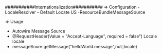###########Internationalization###########
=> Configuration
	- LocaleResolver
		- Default Locate US
	-ResourceBundleMessageSource
	
=> Usage
 - Autowire Message Source
 - @RequestHeader(Value = "Accept-Language", required = false") Locale locale
 - messageSoure.getMessage("helloWorld.message",null,locale)
